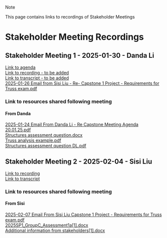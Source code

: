 > [!NOTE]
> This page contains links to recordings of Stakeholder Meetings

  # Stakeholder Meeting Recordings

  ## Stakeholder Meeting 1 - 2025-01-30 - Danda Li
  [Link to agenda](https://github.com/user-attachments/files/18933731/Capstone.Project.Stakeholder.Meeting.1.20.01.2025.docx)</br>
  [Link to recording - to be added]() </br>
  [Link to transcript - to be added](https://uo.unisa.edu.au/mod/resource/view.php?id=879587)</br>
  [2025-01-26 Email from Sisi Liu - Re- Capstone 1 Project - Requirements for Truss exam.pdf](https://github.com/user-attachments/files/18933776/2025-01-26.Email.from.Sisi.Liu.-.Re-.Capstone.1.Project.-.Requirements.for.Truss.exam.pdf)</br>

  ### Link to resources shared following meeting

  #### From Danda
  [2025-01-24 Email From Danda Li - Re Capstone Meeting Agenda 20.01.25.pdf](https://github.com/user-attachments/files/18933803/2025-01-24.Email.From.Danda.Li.-.Re.Capstone.Meeting.Agenda.20.01.25.pdf)</br>
  [Structures assessment question.docx](https://github.com/user-attachments/files/18933750/Structures.assessment.question.docx)</br>
  [Truss analysis example.pdf](https://github.com/user-attachments/files/18933751/Truss.analysis.example.pdf)</br>
  [Structures assessment question DL.pdf](https://github.com/user-attachments/files/18933752/Structures.assessment.question.DL.pdf)</br>

  
  ## Stakeholder Meeting 2 - 2025-02-04 - Sisi Liu
  [Link to recording](https://mymailunisaedu-my.sharepoint.com/:v:/r/personal/donly03f_mymail_unisa_edu_au/Documents/Recordings/Capstone%20Project%20Stakeholder%20Meeting%202-20250204_173209-Meeting%20Recording.mpcsf=1&web=1&e=3kdQio&nav=eyJyZWZlcnJhbEluZm8iOnsicmVmZXJyYWxBcHAiOiJTdHJlYW1XZWJBcHAiLCJyZWZlcnJhbFZpZXciOiJTaGFyZURpYWxvZy1MaW5rIiwicmVmZXJyYWxBcHBQbGF0Zm9ybSI6IldlYiIsInJlZmVycmFsTW9kZSI6InZpZXcifX0%3D)</br>
  [Link to transcript](https://github.com/INFT30392025sp1pc/documentation/blob/main/transcript-stakeholder-meeting2.md)</br>

  ### Link to resources shared following meeting
  
  #### From Sisi
  [2025-02-07 Email From Sisi Liu Capstone 1 Project - Requirements for Truss exam.pdf](https://github.com/user-attachments/files/18933789/2025-02-07.Email.From.Sisi.Liu.Capstone.1.Project.-.Requirements.for.Truss.exam.pdf)</br>
  [2025SP1_GroupC_Assessment1a[1].docx](https://github.com/user-attachments/files/18933781/2025SP1_GroupC_Assessment1a.1.docx)</br>
  [Additional information from stakeholders[1].docx](https://github.com/user-attachments/files/18933780/Additional.information.from.stakeholders.1.docx)</br>
